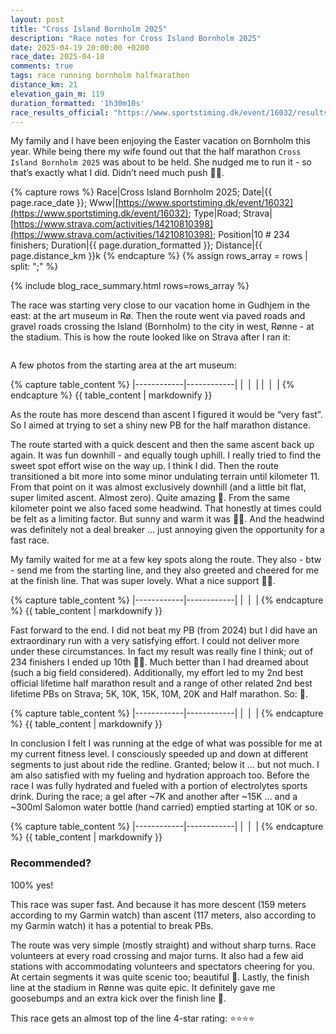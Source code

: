 ```yaml
---
layout: post
title: "Cross Island Bornholm 2025"
description: "Race notes for Cross Island Bornholm 2025"
date: 2025-04-19 20:00:00 +0200
race_date: 2025-04-18
comments: true
tags: race running bornholm halfmarathon
distance_km: 21
elevation_gain_m: 119
duration_formatted: '1h30m10s'
race_results_official: "https://www.sportstiming.dk/event/16032/results"
---
```


My family and I have been enjoying the Easter vacation on Bornholm this year. While being there my wife found out that the half marathon `Cross Island Bornholm 2025` was about to be held. She nudged me to run it - so that’s exactly what I did. Didn’t need much push 🤭😂.

{% capture rows %}
Race|Cross Island Bornholm 2025;
Date|{{ page.race_date }};
Www|[https://www.sportstiming.dk/event/16032](https://www.sportstiming.dk/event/16032);
Type|Road;
Strava|[https://www.strava.com/activities/14210810398](https://www.strava.com/activities/14210810398);
Position|10 # 234 finishers;
Duration|{{ page.duration_formatted }};
Distance|{{ page.distance_km }}k
{% endcapture %}
{% assign rows_array = rows | split: ";" %}

{% include blog_race_summary.html rows=rows_array %}

The race was starting very close to our vacation home in Gudhjem in the east: at the art museum in Rø. Then the route went via paved roads and gravel roads crossing the Island (Bornholm) to the city in west, Rønne - at the stadium. This is how the route looked like on Strava after I ran it:

<div style="text-align: center; margin-bottom: 1em;">
 <img src="/img_running/2025-04-19/Route.jpg" alt="" class="w-100 pl-2 pr-2" style="max-width: 350px" />
</div>

A few photos from the starting area at the art museum:

{% capture table_content %}
|------------|------------|
| <img src="/img_running/2025-04-19/IMG_3898.jpg" alt="" class="w-100 pl-2 pr-2" style="max-width: 350px" /> | <img src="/img_running/2025-04-19/IMG_3893.jpg" alt="" class="w-100 pl-2 pr-2" style="max-width: 350px" /> |
| <img src="/img_running/2025-04-19/IMG_0318.jpg" alt="" class="w-100 pl-2 pr-2" style="max-width: 350px" /> | <img src="/img_running/2025-04-19/IMG_3900.jpg" alt="" class="w-100 pl-2 pr-2" style="max-width: 350px" /> |
{% endcapture %}
{{ table_content | markdownify }}

As the route has more descend than ascent I figured it would be “very fast”. So I aimed at trying to set a shiny new PB for the half marathon distance.

The route started with a quick descent and then the same ascent back up again. It was fun downhill - and equally tough uphill. I really tried to find the sweet spot effort wise on the way up. I think I did. Then the route transitioned a bit more into some minor undulating terrain until kilometer 11. From that point on it was almost exclusively downhill (and a little bit flat, super limited ascent. Almost zero). Quite amazing 🤩. From the same kilometer point we also faced some headwind. That honestly at times could be felt as a limiting factor. But sunny and warm it was 🤗🤠. And the headwind was definitely not a deal breaker … just annoying given the opportunity for a fast race.

My family waited for me at a few key spots along the route. They also - btw - send me from the starting line, and they also greeted and cheered for me at the finish line. That was super lovely. What a nice support 🥳🤩.

{% capture table_content %}
|------------|------------|
| <img src="/img_running/2025-04-19/IMG_0320.jpg" alt="" class="w-100 pl-2 pr-2" style="max-width: 350px" /> | <img src="/img_running/2025-04-19/IMG_0323.jpg" alt="" class="w-100 pl-2 pr-2" style="max-width: 350px" /> |
{% endcapture %}
{{ table_content | markdownify }}

Fast forward to the end. I did not beat my PB (from 2024) but I did have an extraordinary run with a very satisfying effort. I could not deliver more under these circumstances. In fact my result was really fine I think; out of 234 finishers I ended up 10th 🤯🤗. Much better than I had dreamed about (such a big field considered). Additionally, my effort led to my 2nd best official lifetime half marathon result and a range of other related 2nd best lifetime PBs on Strava; 5K, 10K, 15K, 10M, 20K and Half marathon. So: 🥳.

{% capture table_content %}
|------------|------------|
| <img src="/img_running/2025-04-19/IMG_0326.jpg" alt="" class="w-100 pl-2 pr-2" style="max-width: 350px" /> | <img src="/img_running/2025-04-19/IMG_0327.jpg" alt="" class="w-100 pl-2 pr-2" style="max-width: 350px" /> |
{% endcapture %}
{{ table_content | markdownify }}

In conclusion I felt I was running at the edge of what was possible for me at my current fitness level. I consciously speeded up and down at different segments to just about ride the redline. Granted; below it … but not much. I am also satisfied with my fueling and hydration approach too. Before the race I was fully hydrated and fueled with a portion of electrolytes sports drink. During the race; a gel after ~7K and another after ~15K … and a ~300ml Salomon water bottle (hand carried) emptied starting at 10K or so.

{% capture table_content %}
|------------|------------|
| <img src="/img_running/2025-04-19/IMG_3901.jpg" alt="" class="w-100 pl-2 pr-2" style="max-width: 350px" /> | <img src="/img_running/2025-04-19/IMG_3917.jpg" alt="" class="w-100 pl-2 pr-2" style="max-width: 350px" /> |
{% endcapture %}
{{ table_content | markdownify }}

### Recommended?
100% yes! 

This race was super fast. And because it  has more descent (159 meters according to my Garmin watch) than ascent (117 meters, also according to my Garmin watch) it has a potential to break PBs. 

The route was very simple (mostly straight) and without sharp turns. Race volunteers at every road crossing and major turns. It also had a few aid stations with accommodating volunteers and spectators cheering for you. At certain segments it was quite scenic too; beautiful 🤩. Lastly, the finish line at the stadium in Rønne was quite epic. It definitely gave me goosebumps and an extra kick over the finish line 🤠.

This race gets an almost top of the line 4-star rating: ⭐️⭐️⭐️⭐️
